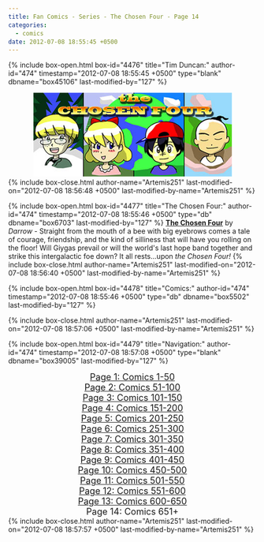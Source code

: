 ```yaml
---
title: Fan Comics - Series - The Chosen Four - Page 14
categories:
  - comics
date: 2012-07-08 18:55:45 +0500
---
```

{% include box-open.html box-id="4476" title="Tim Duncan:" author-id="474" timestamp="2012-07-08 18:55:45 +0500" type="blank" dbname="box45106" last-modified-by="127" %}
<center>
<img src="/comics/series/chosenfour/chosenfourbanner.jpg" />
</center>
{% include box-close.html author-name="Artemis251" last-modified-on="2012-07-08 18:56:48 +0500" last-modified-by-name="Artemis251" %}

{% include box-open.html box-id="4477" title="The Chosen Four:" author-id="474" timestamp="2012-07-08 18:55:46 +0500" type="db" dbname="box6703" last-modified-by="127" %}
<b><u>The Chosen Four</u></b> by <i>Darrow</i> - Straight from the mouth of a bee with big eyebrows comes a tale of courage, friendship, and the kind of silliness that will have you rolling on the floor!  Will Giygas prevail or will the world's last hope band together and strike this intergalactic foe down?  It all rests...upon <i>the Chosen Four!</i>
{% include box-close.html author-name="Artemis251" last-modified-on="2012-07-08 18:56:40 +0500" last-modified-by-name="Artemis251" %}

{% include box-open.html box-id="4478" title="Comics:" author-id="474" timestamp="2012-07-08 18:55:46 +0500" type="db" dbname="box5502" last-modified-by="127" %}
<center><navigator search="`Content` LIKE 'Darrow%'" display="no" quantity="50" start="650" section="description" /><displaytor mode="twocolumnlist" /></center>
{% include box-close.html author-name="Artemis251" last-modified-on="2012-07-08 18:57:06 +0500" last-modified-by-name="Artemis251" %}

{% include box-open.html box-id="4479" title="Navigation:" author-id="474" timestamp="2012-07-08 18:57:08 +0500" type="blank" dbname="box39005" last-modified-by="127" %}
<center>
<a href="http://starmen.net/comics/series/chosenfour/index.php"><font size="4">Page 1: Comics 1-50</font></a><br />
<a href="http://starmen.net/comics/series/chosenfour/index2.php"><font size="4">Page 2: Comics 51-100</font></a><br />
<a href="http://starmen.net/comics/series/chosenfour/index3.php"><font size="4">Page 3: Comics 101-150</font></a><br />
<a href="http://starmen.net/comics/series/chosenfour/index4.php"><font size="4">Page 4: Comics 151-200</font></a><br />
<a href="http://starmen.net/comics/series/chosenfour/index5.php"><font size="4">Page 5: Comics 201-250</font></a><br />
<a href="http://starmen.net/comics/series/chosenfour/index6.php"><font size="4">Page 6: Comics 251-300</font></a>
<br /><a href="http://starmen.net/comics/series/chosenfour/index7.php"><font size="4">Page 7: Comics 301-350</font></a>
<br /><a href="http://starmen.net/comics/series/chosenfour/index8.php"><font size="4">Page 8: Comics 351-400</font></a>
<br /><a href="http://starmen.net/comics/series/chosenfour/index9.php"><font size="4">Page 9: Comics 401-450</font></a>
<br /><a href="http://starmen.net/comics/series/chosenfour/index10.php"><font size="4">Page 10: Comics 450-500</font></a>
<br /><a href="http://starmen.net/comics/series/chosenfour/index11.php"><font size="4">Page 11: Comics 501-550</font></a>
<br /><a href="http://starmen.net/comics/series/chosenfour/index12.php"><font size="4">Page 12: Comics 551-600</font></a>
<br /><a href="http://starmen.net/comics/series/chosenfour/index13.php"><font size="4">Page 13: Comics 600-650</font></a>
<br /><font size="4">Page 14: Comics 651+</font>
<!--
<br /><a href="http://starmen.net/comics/series/chosenfour/index10.php"><font size="4">Page 10: Comics 301+</font></a>
-->
</center>
{% include box-close.html author-name="Artemis251" last-modified-on="2012-07-08 18:57:57 +0500" last-modified-by-name="Artemis251" %}
